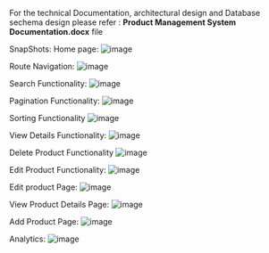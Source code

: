 For the technical Documentation, architectural design and Database sechema design please refer : **Product Management System Documentation.docx** file

SnapShots:
Home page:
![image](https://github.com/parasjain1996/product-management-ui/assets/22324297/40639897-91c8-471b-b7c9-57e5587ce9fa)

Route Navigation:
![image](https://github.com/parasjain1996/product-management-ui/assets/22324297/9a5f0027-a8d5-48ad-95b7-d00770691358)

Search Functionality:
![image](https://github.com/parasjain1996/product-management-ui/assets/22324297/bec8edc9-3cbb-4369-831d-07618a0ed8f0)

Pagination Functionality:
![image](https://github.com/parasjain1996/product-management-ui/assets/22324297/e80f9f55-f864-4b43-b716-80ab463da0db)

Sorting Functionality
![image](https://github.com/parasjain1996/product-management-ui/assets/22324297/97072cd6-83af-4e87-985b-13b85aaefbfe)

View Details Functionality:
![image](https://github.com/parasjain1996/product-management-ui/assets/22324297/24cdd1e6-3aaf-4d33-9ef4-f0b05905b448)

Delete Product Functionality
![image](https://github.com/parasjain1996/product-management-ui/assets/22324297/236ef8ad-c681-4f4d-9620-2ac7c795981f)

Edit Product Functionality:
![image](https://github.com/parasjain1996/product-management-ui/assets/22324297/5edfb3e0-d56c-4a17-a9e1-713ab9798c5c)

Edit product Page:
![image](https://github.com/parasjain1996/product-management-ui/assets/22324297/2e4aee02-370e-4503-a123-5f310af70f89)

View Product Details Page:
![image](https://github.com/parasjain1996/product-management-ui/assets/22324297/3e1c507d-4d1d-4d68-aa8b-00a3893d5d11)

Add Product Page:
![image](https://github.com/parasjain1996/product-management-ui/assets/22324297/5523e36f-117a-4a8f-b8c0-4a07aafea631)

Analytics:
![image](https://github.com/parasjain1996/product-management-ui/assets/22324297/6fe3fed2-992b-45e0-8a62-3691196c358a)
